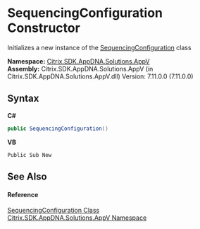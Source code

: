 # SequencingConfiguration Constructor 
 

Initializes a new instance of the <a href="65254e3d-8bcb-f3ed-dcf2-4726e36a6710">SequencingConfiguration</a> class

**Namespace:**&nbsp;<a href="a638ea88-d709-bd82-5735-d58961438ce5">Citrix.SDK.AppDNA.Solutions.AppV</a><br />**Assembly:**&nbsp;Citrix.SDK.AppDNA.Solutions.AppV (in Citrix.SDK.AppDNA.Solutions.AppV.dll) Version: 7.11.0.0 (7.11.0.0)

## Syntax

**C#**
```csharp
public SequencingConfiguration()
```

**VB**
```vbnet
Public Sub New
```


## See Also


#### Reference
<a href="65254e3d-8bcb-f3ed-dcf2-4726e36a6710">SequencingConfiguration Class</a><br /><a href="a638ea88-d709-bd82-5735-d58961438ce5">Citrix.SDK.AppDNA.Solutions.AppV Namespace</a><br />